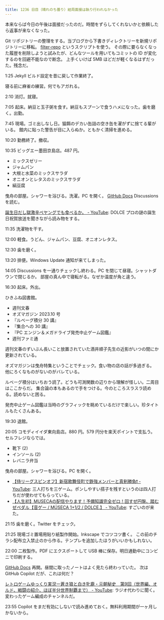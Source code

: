 ```yaml
---
title: 1236 日目（晴れのち曇り）結局面接は執り行われなかった
---
```


本来ならば今日の午後は面接だったのだ。時間をずらしてくれないかと依頼したら返事が来なくなった。

Git リポジトリーの整理をする。当ブログから下書きディレクトリーを新規リポジトリーに移転。
[filter-repo](https://github.com/newren/git-filter-repo) というスクリプトを使う。
その際に要らなくなった履歴を削除しようと試みたが、どんなツールを用いてもコミットの ID が変化するのを回避不能なので断念。
上手くいけば 5MB ほどだが軽くなるはずだった。残念だ。

1:25 Jekyll ビルド設定を昔に戻して作業終了。

寝る前に麻雀の練習。何でもアガれる。

2:10 消灯。就寝。

7:05 起床。納豆と玉子粥を食す。納豆もスプーンで食うハメになった。歯を磨く。出勤。

7:45 現場。ゴミ出しなし日。猫餌のデカい缶詰の空き缶を濯がずに捨てる輩がいる。
館内に貼った警告が目に入らぬか。ともかく清掃を進める。

10:20 勤務終了。撤収。

10:35 ビッグエー墨田京島店。487 円。

* ミックスゼリー
* ジャムパン
* 大根と水菜のミックスサラダ
* オニオンとレタスのミックスサラダ
* 絹豆腐

曳舟の部屋。シャワーを浴びる。洗濯。PC を開く。
[GitHub Docs] Discussions を読む。

[誕生日だし獄激辛ペヤングでも食べるか。 - YouTube](https://www.youtube.com/watch?v=5OSLvo9AV8M):
DOLCE プロの謎の誕生日祝賀放送を聞きながら読み物をする。

11:35 洗濯物を干す。

12:00 軽食。うどん、ジャムパン、豆腐、オニオンレタス。

12:30 歯を磨く。

13:20 排便。Windows Update 通知が来てしまった。

14:05 Discussions を一通りチェックし終わる。PC を閉じて昼寝。シャットダウンで閉じるか。
部屋の真ん中で寝転がる。なぜか温度が角と違う。

16:30 起床。外出。

ひきふね図書館。

* 週刊文春
* オズマガジン 2023.10 号
* 『ルベーグ積分 30 講』
* 『集合への 30 講』
* 『PC エンジン＆メガドライブ発売中止ゲーム図鑑』
* 週刊ファミ通

週刊文春のずいぶん長いこと放置されていた酒井順子先生の近影がいつの間にか更新されている。

オズマガジンは曳舟特集ということでチェック。食い物の店の話が多過ぎる。
他にろくなものがないのがバレている。

ルベーグ積分はいちおう読了。どうも可測関数の辺りから理解が怪しい。二周目はここからだ。
集合論の本もあるので手をつける。今のところスラスラ読める。読めないと困る。

発売中止ゲーム図鑑は当時のグラフィックを眺めているだけで楽しい。珍タイトルもたくさんある。

19:30 退館。

20:05 コモディイイダ東向島店。880 円。579 円分を楽天ポイントで支払う。セルフレジならでは。

* 靴下 (2)
* インソール (2)
* レバニラ弁当

曳舟の部屋。シャワーを浴びる。PC を開く。

* [【侍リーグスピンオフ】新宿歌舞伎町で鉄強メンバーと真剣勝負❗️ - YouTube](https://www.youtube.com/watch?v=g7rgz85Orko):
  三人打ちを三ゲーム。ポンしやすい搭子を残すというのは四人打ちだが使わせてもらっている。
* [【人生初】MUSECAの配信やります！予備知識完全ゼロ！回すぜ円盤、踏むぜペダル【音ゲー / MÚSECA 1+1/2 / DOLCE.】 - YouTube](https://www.youtube.com/watch?v=kNlyXxYogBc):
  すごいのが来た。

21:15 歯を磨く。Twitter をチェック。

21:25 現場ゴミ置場用貼り紙製作開始。Inkscape でコツコツ書く。
この前のチラシ配布立入禁止のから作る。テンプレを追加したほうがいいかもしれない。

22:00 二枚製作。PDF にエクスポートして USB 棒に保存。明日通勤中にコンビニで印刷する。

[GitHub Docs] 再開。昼間に取ったノートはよく見たら終わっていた。
次は GitHub Copilot だが、これは何だ？

[レトロゲームゆっくり実況ー蒼き狼と白き牝鹿・元朝秘史　第9回（世界編、オルド、戦闘の紹介、ほぼ半分世界制覇まで） - YouTube](https://www.youtube.com/watch?v=AGHkwp9psTQ):
ラジオ代わりに聞く。変わったゲーム編成のチャンネルだ。

23:55 Copilot をまだ有効にしないで読み進めておく。無料利用期間が一ヶ月しかないから。

[GitHub Docs]: https://docs.github.com/en
